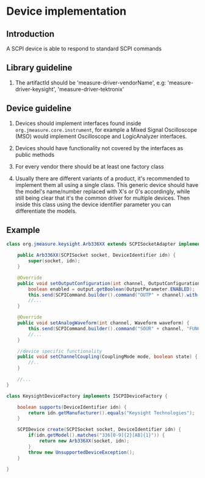 # Device implementation

## Introduction

A SCPI device is able to respond to standard SCPI commands

## Library guideline

1. The artifactId should be 'measure-driver-vendorName', e.g: 'measure-driver-keysight', 'measure-driver-tektronix'

## Device guideline

1. Devices should implement interfaces found inside `org.jmeasure.core.instrument`, for example a Mixed Signal Oscilloscope (MSO) would implement Oscilloscope and LogicAnalyzer interfaces.

2. Devices should have functionality not covered by the interfaces as public methods

3. For every vendor there should be at least one factory class

4. Usually there are different variants of a product, it's recommended to implement them all using a single class. This generic device should have the model's name/number replaced with X's or 0's accordingly, while still being clear that it's the common driver for multiple devices. Then inside this class using the device identifier parameter you can differentiate the models.

## Example

```java
class org.jmeasure.keysight.Arb336XX extends SCPISocketAdapter implements WaveformGenerator {

    public Arb336XX(SCPISocket socket, DeviceIdentifier idn) {
        super(socket, idn);
    }

    @Override
    public void setOutputConfiguration(int channel, OutputConfiguration output) {
        boolean enabled = output.getBoolean(OutputParameter.ENABLED);
        this.send(SCPICommand.builder().command("OUTP" + channel).with(enabled ? "ON": "OFF").build());
        //...
    }

    @Override
    public void setAnalogWaveform(int channel, Waveform waveform) {
        this.send(SCPICommand.builder().command("SOUR" + channel, "FUNC").with(waveform.getType().toString()).build());
        //...
    }

    //device specific functionality
    public void setChannelCoupling(CouplingMode mode, boolean state) {
        //..
    }

    //...
}
```

```java
class KeysightDeviceFactory implements ISCPIDeviceFactory {

    boolean supports(DeviceIdentifier idn) {
        return idn.getManufacturer().equals("Keysight Technologies");
    }

    SCPIDevice create(SCPISocket socket, DeviceIdentifier idn) {
        if(idn.getModel().matches("336[0-9]{2}[AB]{1}")) {
            return new Arb336XX(socket, idn);
        }
        throw new UnsupportedDeviceException();
    }

}
```
